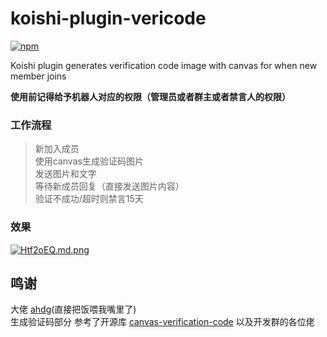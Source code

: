 # koishi-plugin-vericode

[![npm](https://img.shields.io/npm/v/koishi-plugin-vericode?style=flat-square)](https://www.npmjs.com/package/koishi-plugin-vericode)

Koishi plugin generates verification code image with canvas for when new member joins

**使用前记得给予机器人对应的权限（管理员或者群主或者禁言人的权限）**

### 工作流程

 > 新加入成员  
 > 使用canvas生成验证码图片  
 > 发送图片和文字  
 > 等待新成员回复（直接发送图片内容）  
 > 验证不成功/超时则禁言15天  

### 效果
[![Htf2oEQ.md.png](https://iili.io/Htf2oEQ.md.png)](https://freeimage.host/i/Htf2oEQ)

 ## 鸣谢

 大佬 [ahdg](https://github.com/ahdg6)(直接把饭喂我嘴里了)  
 生成验证码部分 参考了开源库 [canvas-verification-code](https://github.com/levblanc/canvas-verification-code)
 以及开发群的各位佬